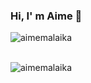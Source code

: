 ### Hi, I' m Aime 👋 
<p><img align="left" src="https://github-readme-stats.vercel.app/api?username=aimemalaika&hide=issues,contribs&count_private=true&show_icons=true&theme=tokyonight" alt="aimemalaika" /></p>
<br/><br/>
<p><img align="left" src="https://github-readme-stats.vercel.app/api/top-langs/?username=aimemalaika&langs_count=100&layout=compact&theme=tokyonight" alt="aimemalaika" /></p>
